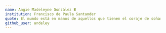 ```yaml
---
name: Angie Madeleyne González B
institution: Francisco de Paula Santander
quote: El mundo está en manos de aquellos que tienen el coraje de soñar y correr el riesgo de vivir sus sueños.(Paulo Coelho)
github_user: andeley
---
```

